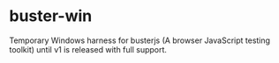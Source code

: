 buster-win
==========

Temporary Windows harness for busterjs (A browser JavaScript testing toolkit) until v1 is released with full support.